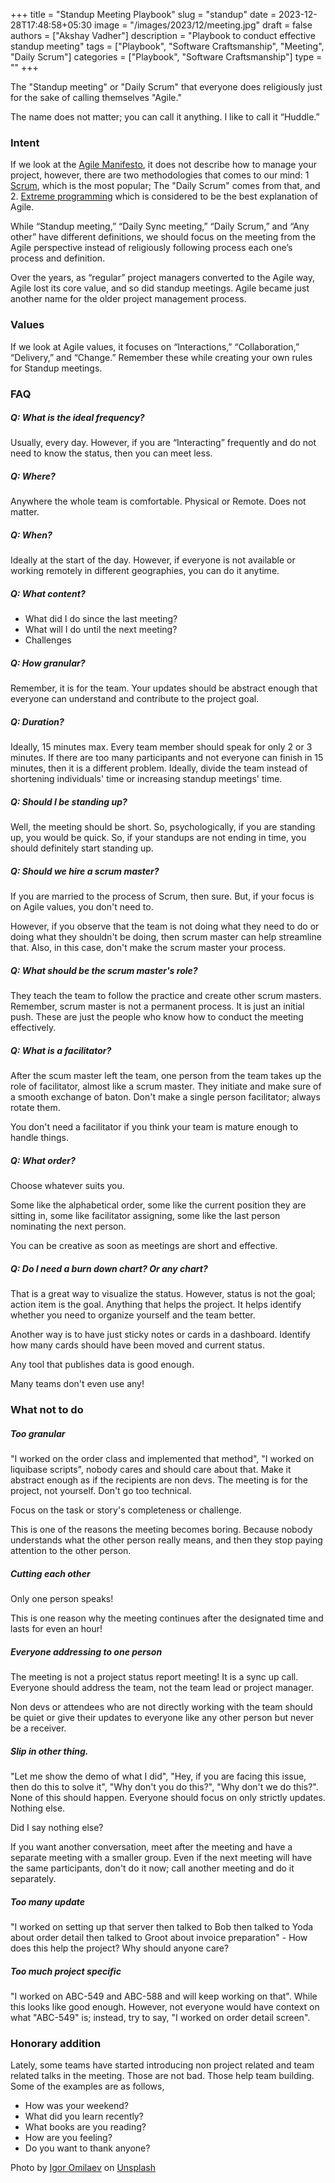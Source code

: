 +++
title = "Standup Meeting Playbook"
slug = "standup"
date = 2023-12-28T17:48:58+05:30
image = "/images/2023/12/meeting.jpg"
draft = false
authors = ["Akshay Vadher"]
description = "Playbook to conduct effective standup meeting"
tags = ["Playbook", "Software Craftsmanship", "Meeting", "Daily Scrum"]
categories = ["Playbook", "Software Craftsmanship"]
type = ""
+++

The "Standup meeting" or "Daily Scrum" that everyone does religiously just for the sake of calling themselves "Agile."

The name does not matter; you can call it anything. I like to call it “Huddle.”

### Intent

If we look at the [Agile Manifesto](https://agilemanifesto.org/), it does not describe how to manage your project,
however, there are two methodologies that comes to our mind:
1 [Scrum](https://en.wikipedia.org/wiki/Scrum_(software_development)), which is the most popular; The "Daily Scrum"
comes from that, and 2. [Extreme programming](https://en.wikipedia.org/wiki/Extreme_programming) which is considered to
be the best explanation of Agile.

While “Standup meeting,” “Daily Sync meeting,” “Daily Scrum,” and “Any other” have different definitions, we should
focus on the meeting from the Agile perspective instead of religiously following process each one’s process and
definition.

Over the years, as “regular” project managers converted to the Agile way, Agile lost its core value, and so did standup
meetings. Agile became just another name for the older project management process.

### Values

If we look at Agile values, it focuses on “Interactions,” “Collaboration,” “Delivery,” and “Change.” Remember these
while creating your own rules for Standup meetings.

### FAQ

##### Q: What is the ideal frequency?

Usually, every day. However, if you are “Interacting” frequently and do not need to know the status, then you can meet
less.

##### Q: Where?

Anywhere the whole team is comfortable. Physical or Remote. Does not matter.

##### Q: When?

Ideally at the start of the day. However, if everyone is not available or working remotely in different geographies, you
can do it anytime.

##### Q: What content?

- What did I do since the last meeting?
- What will I do until the next meeting?
- Challenges

##### Q: How granular?

Remember, it is for the team. Your updates should be abstract enough that everyone can understand and contribute to
the project goal.

##### Q: Duration?

Ideally, 15 minutes max. Every team member should speak for only 2 or 3 minutes. If there are too many
participants and not everyone can finish in 15 minutes, then it is a different problem. Ideally, divide the
team instead of shortening individuals' time or increasing standup meetings' time.

##### Q: Should I be standing up?

Well, the meeting should be short. So, psychologically, if you are standing up, you would be quick. So, if your standups
are not ending in time, you should definitely start standing up.

##### Q: Should we hire a scrum master?

If you are married to the process of Scrum, then sure. But, if your focus is on Agile values, you don't need to.

However, if you observe that the team is not doing what they need to do or doing what they shouldn't be doing, then
scrum master can help streamline that. Also, in this case, don't make the scrum master your process.

##### Q: What should be the scrum master's role?

They teach the team to follow the practice and create other scrum masters. Remember, scrum master is not a permanent
process. It is just an initial push. These are just the people who know how to conduct the meeting effectively.

##### Q: What is a facilitator?

After the scum master left the team, one person from the team takes up the role of facilitator,
almost like a scrum master.
They initiate and make sure of a smooth exchange of baton. Don't make a single person facilitator; always rotate them.

You don't need a facilitator if you think your team is mature enough to handle things.

##### Q: What order?

Choose whatever suits you.

Some like the alphabetical order, some like the current position they are sitting in, some like facilitator assigning,
some like the last person nominating the next person.

You can be creative as soon as meetings are short and effective.

##### Q: Do I need a burn down chart? Or any chart?

That is a great way to visualize the status. However, status is not the goal; action item is the goal.
Anything that helps the project.
It helps identify whether you need to organize yourself and the team better.

Another way is to have just sticky notes or cards in a dashboard. Identify how many cards should have been moved and
current status.

Any tool that publishes data is good enough.

Many teams don't even use any!

### What not to do

##### Too granular

"I worked on the order class and implemented that method", "I worked on liquibase scripts", nobody cares and should care
about that. Make it abstract enough as if the recipients are non devs.
The meeting is for the project, not yourself. Don't go too technical.

Focus on the task or story's completeness or challenge.

This is one of the reasons the meeting becomes boring.
Because nobody understands what the other person really means, and then they stop paying attention to the other person.

##### Cutting each other

Only one person speaks!

This is one reason why the meeting continues after the designated time and lasts for even an hour!

##### Everyone addressing to one person

The meeting is not a project status report meeting! It is a sync up call. Everyone should address the team, not the team
lead or project manager.

Non devs or attendees who are not directly working with the team should be quiet or give their updates to
everyone like any other person but never be a receiver.

##### Slip in other thing.

"Let me show the demo of what I did", "Hey, if you are facing this issue, then do this to solve it", "Why don't you do
this?", "Why don't we do this?". None of this should happen. Everyone should focus on only strictly updates. Nothing
else.

Did I say nothing else?

If you want another conversation, meet after the meeting and have a separate meeting with a smaller group.
Even if the next meeting will have the same participants, don't do it now; call another meeting and do it separately.

##### Too many update

"I worked on setting up that server then talked to Bob then talked to Yoda about order detail then talked to Groot about
invoice preparation" - How does this help the project? Why should anyone care?

##### Too much project specific

"I worked on ABC-549 and ABC-588 and will keep working on that". While this looks like good enough. However, not
everyone would have context on what "ABC-549" is; instead, try to say, "I worked on order detail screen".

### Honorary addition

Lately, some teams have started introducing non project related and team related talks in the meeting.
Those are not bad. Those help team building. Some of the examples are as follows,

- How was your weekend?
- What did you learn recently?
- What books are you reading?
- How are you feeling?
- Do you want to thank anyone?

Photo by <a href="https://unsplash.com/@omilaev?utm_content=creditCopyText&utm_medium=referral&utm_source=unsplash">Igor
Omilaev</a>
on <a href="https://unsplash.com/photos/a-group-of-blue-statues-sitting-on-top-of-a-wooden-floor-thVXPlANB1U?utm_content=creditCopyText&utm_medium=referral&utm_source=unsplash">
Unsplash</a>
  
